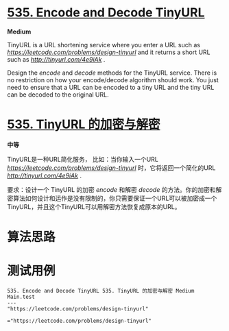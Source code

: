 # [535. Encode and Decode TinyURL][enTitle]

**Medium**


TinyURL is a URL shortening service where you enter a URL such as  *https://leetcode.com/problems/design-tinyurl*  and it returns a short URL such as  *http://tinyurl.com/4e9iAk* .

Design the  *encode*  and  *decode*  methods for the TinyURL service. There is no restriction on how your encode/decode algorithm should work. You just need to ensure that a URL can be encoded to a tiny URL and the tiny URL can be decoded to the original URL.
# [535. TinyURL 的加密与解密][cnTitle]

**中等**

TinyURL是一种URL简化服务， 比如：当你输入一个URL  *https://leetcode.com/problems/design-tinyurl*  时，它将返回一个简化的URL  *http://tinyurl.com/4e9iAk* .

要求：设计一个 TinyURL 的加密  *encode*  和解密  *decode*  的方法。你的加密和解密算法如何设计和运作是没有限制的，你只需要保证一个URL可以被加密成一个TinyURL，并且这个TinyURL可以用解密方法恢复成原本的URL。


# 算法思路

# 测试用例
```
535. Encode and Decode TinyURL 535. TinyURL 的加密与解密 Medium
Main.test
---
"https://leetcode.com/problems/design-tinyurl"

="https://leetcode.com/problems/design-tinyurl"
```

[enTitle]: https://leetcode.com/problems/encode-and-decode-tinyurl/
[cnTitle]: https://leetcode-cn.com/problems/encode-and-decode-tinyurl/
